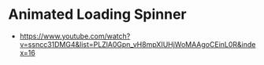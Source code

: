 # Animated Loading Spinner

* <https://www.youtube.com/watch?v=ssncc31DMG4&list=PLZlA0Gpn_vH8mpXIUHjWoMAAgoCEinL0R&index=16>